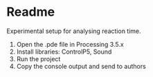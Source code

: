 # Readme
Experimental setup for analysing reaction time.
1. Open the .pde file in Processing 3.5.x
2. Install libraries: ControlP5, Sound
3. Run the project
4. Copy the console output and send to authors
